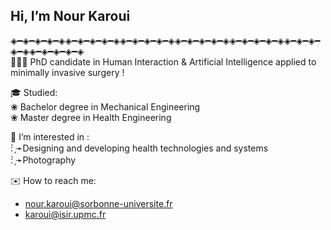 ## Hi, I’m Nour Karoui
◈━◈━◈━◈━◈◈━◈━◈━◈━◈◈━◈━◈━◈━◈◈━◈━◈━◈━◈◈━◈━◈━◈━◈◈━◈━◈━◈━◈◈━◈━◈━◈━◈ <br>
👩🏻‍💻 PhD candidate in Human Interaction & Artificial Intelligence applied to minimally invasive surgery ! <br>

🎓 Studied: <br>
    ❀ Bachelor degree in Mechanical Engineering <br>
    ❀ Master degree in Health Engineering <br>

👀 I’m interested in : <br>
  : ̗̀➛Designing and developing health technologies and systems <br>
  : ̗̀➛Photography <br>

✉️ How to reach me: <br>
- nour.karoui@sorbonne-universite.fr <br>
- karoui@isir.upmc.fr <br>


<!---
nourkaroui9/nourkaroui9 is a ✨ special ✨ repository because its `README.md` (this file) appears on your GitHub profile.
You can click the Preview link to take a look at your changes.
--->
